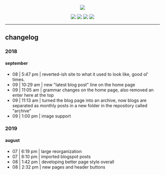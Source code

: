 <p align="center">
     <img src="https://raw.githubusercontent.com/rustMotherboard/rustmotherboard.github.io/master/images/site/website-header.png">
</p>

<p align="center">
    <img src=https://raw.githubusercontent.com/rustMotherboard/rustmotherboard.github.io/master/images/site/website-buttons0001.png>
    <img src=https://raw.githubusercontent.com/rustMotherboard/rustmotherboard.github.io/master/images/site/website-buttons0002.png>
    <img src=https://raw.githubusercontent.com/rustMotherboard/rustmotherboard.github.io/master/images/site/website-buttons0003.png>
    <img src=https://raw.githubusercontent.com/rustMotherboard/rustmotherboard.github.io/master/images/site/website-buttons0004.png>
</p>

---

## changelog

### 2018

#### september

* 08 | 5:47 pm | reverted-ish site to what it used to look like, good ol' times.
* 09 | 10:29 am | new "latest blog post" line on the home page
* 09 | 11:05 am | grammar changes on the home page, also removed an enter here at the top
* 09 | 11:13 am | turned the blog page into an archive, now blogs are separated as monthly posts in a new folder in the repository called "archive"
* 09 | 1:00 pm | image support

### 2019

#### august

* 07 | 6:19 pm | large reorganization
* 07 | 8:10 pm | imported blogspot posts
* 08 | 1:42 pm | developing better page style overall
* 08 | 2:32 pm | new pages and header buttons